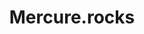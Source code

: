 ---
codehost: https://github.com/https://github.com/dunglas/mercure
logohandle: mercurerocks
sort: mercure
title: Mercure.rocks
twitter: https://x.com/MercureRealtime
website: https://mercure.rocks/
---